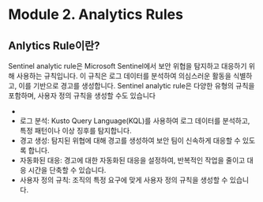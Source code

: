 # Module 2. Analytics Rules

## Anlytics Rule이란?
Sentinel analytic rule은 Microsoft Sentinel에서 보안 위협을 탐지하고 대응하기 위해 사용하는 규칙입니다. 이 규칙은 로그 데이터를 분석하여 의심스러운 활동을 식별하고, 이를 기반으로 경고를 생성합니다. Sentinel analytic rule은 다양한 유형의 규칙을 포함하며, 사용자 정의 규칙을 생성할 수도 있습니다

* 
* 로그 분석: Kusto Query Language(KQL)를 사용하여 로그 데이터를 분석하고, 특정 패턴이나 이상 징후를 탐지합니다.
* 경고 생성: 탐지된 위협에 대해 경고를 생성하여 보안 팀이 신속하게 대응할 수 있도록 합니다.
* 자동화된 대응: 경고에 대한 자동화된 대응을 설정하여, 반복적인 작업을 줄이고 대응 시간을 단축할 수 있습니다.
* 사용자 정의 규칙: 조직의 특정 요구에 맞게 사용자 정의 규칙을 생성할 수 있습니다.
